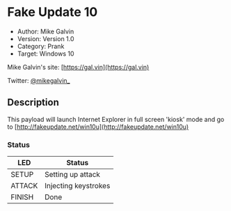 # Fake Update 10

* Author: Mike Galvin
* Version: Version 1.0
* Category: Prank
* Target: Windows 10

Mike Galvin's site: [https://gal.vin](https://gal.vin)

Twitter: [@mikegalvin_](https://twitter.com/mikegalvin_)

## Description

This payload will launch Internet Explorer in full screen 'kiosk' mode and go to [http://fakeupdate.net/win10u](http://fakeupdate.net/win10u)

### Status

| LED    | Status               |
| ------ | ---------------------|
| SETUP  | Setting up attack    |
| ATTACK | Injecting keystrokes |
| FINISH | Done                 |
